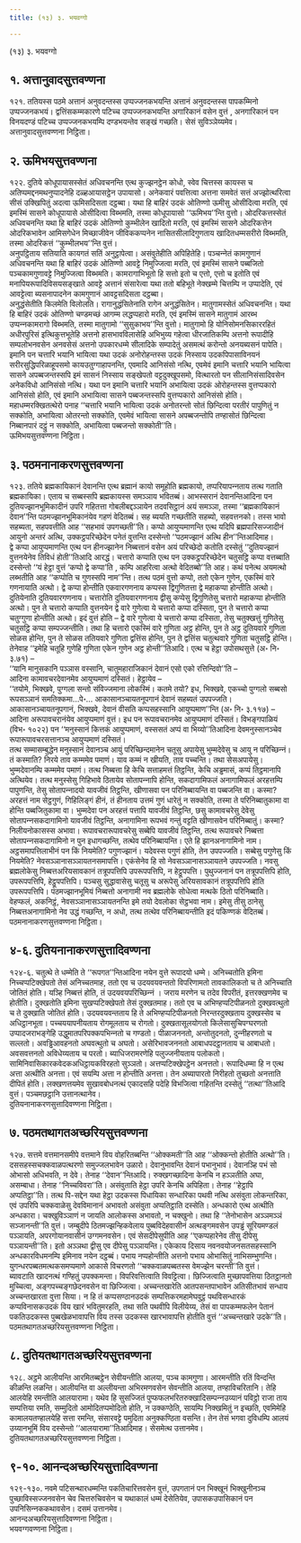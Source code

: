 ```yaml
---
title: (१३) ३. भयवग्गो

---
```

(१३) ३. भयवग्गो  


## १. अत्तानुवादसुत्तवण्णना

१२१. ततियस्स पठमे अत्तानं अनुवदन्तस्स उप्पज्‍जनकभयन्ति अत्तानं अनुवदन्तस्स पापकम्मिनो उप्पज्‍जनकभयं। द्वत्तिंसकम्मकारणे पटिच्‍च उप्पज्‍जनकभयन्ति अगारिकानं वसेन वुत्तं , अनगारिकानं पन विनयदण्डं पटिच्‍च उप्पज्‍जनकभयम्पि दण्डभयन्तेव सङ्खं गच्छति। सेसं सुविञ्‍ञेय्यमेव।  
अत्तानुवादसुत्तवण्णना निट्ठिता।  


## २. ऊमिभयसुत्तवण्णना

१२२. दुतिये कोधूपायासस्सेतं अधिवचनन्ति एत्थ कुज्झनट्ठेन कोधो, स्वेव चित्तस्स कायस्स च अतिप्पमद्दनमथनुप्पादनेहि दळ्हआयासट्ठेन उपायासो। अनेकवारं पवत्तित्वा अत्तना समवेतं सत्तं अज्झोत्थरित्वा सीसं उक्खिपितुं अदत्वा ऊमिसदिसता दट्ठब्बा। यथा हि बाहिरं उदकं ओतिण्णो ऊमीसु ओसीदित्वा मरति, एवं इमस्मिं सासने कोधूपायासे ओसीदित्वा विब्भमति, तस्मा कोधूपायासो ‘‘ऊमिभय’’न्ति वुत्तो। ओदरिकत्तस्सेतं अधिवचनन्ति यथा हि बाहिरं उदकं ओतिण्णो कुम्भीलेन खादितो मरति, एवं इमस्मिं सासने ओदरिकत्तेन ओदरिकभावेन आमिसगेधेन मिच्छाजीवेन जीविककप्पनेन नासितसीलादिगुणताय खादितधम्मसरीरो विब्भमति, तस्मा ओदरिकत्तं ‘‘कुम्भीलभय’’न्ति वुत्तं।  
अनुपट्ठिताय सतियाति कायगतं सतिं अनुट्ठापेत्वा। असंवुतेहीति अपिहितेहि। पञ्‍चन्‍नेतं कामगुणानं अधिवचनन्ति यथा हि बाहिरं उदकं ओतिण्णो आवट्टे निमुज्‍जित्वा मरति, एवं इमस्मिं सासने पब्बजितो पञ्‍चकामगुणावट्टे निमुज्‍जित्वा विब्भमति। कामरागाभिभूतो हि सत्तो इतो च एत्तो, एत्तो च इतोति एवं मनापियरूपादिविसयसङ्खाते आवट्टे अत्तानं संसारेत्वा यथा ततो बहिभूते नेक्खम्मे चित्तम्पि न उप्पादेति, एवं आवट्टेत्वा ब्यसनापादनेन कामगुणानं आवट्टसदिसता दट्ठब्बा।  
अनुद्धंसेतीति किलमेति विलोलति। रागानुद्धंसितेनाति रागेन अनुद्धंसितेन। मातुगामस्सेतं अधिवचनन्ति। यथा हि बाहिरं उदकं ओतिण्णो चण्डमच्छं आगम्म लद्धप्पहारो मरति, एवं इमस्मिं सासने मातुगामं आरब्भ उप्पन्‍नकामरागो विब्भमति, तस्मा मातुगामो ‘‘सुसुकाभय’’न्ति वुत्तो। मातुगामो हि योनिसोमनसिकाररहितं अधीरपुरिसं इत्थिकुत्तभूतेहि अत्तनो हासभावविलासेहि अभिभुय्य गहेत्वा धीरजातिकम्पि अत्तनो रूपादीहि सम्पलोभनवसेन अनवसेसं अत्तनो उपकारधम्मे सीलादिके सम्पादेतुं असमत्थं करोन्तो अनयब्यसनं पापेति।  
इमानि पन चत्तारि भयानि भायित्वा यथा उदकं अनोरोहन्तस्स उदकं निस्साय उदकपिपासाविनयनं सरीरसुद्धिपरिळाहूपसमो कायउतुग्गाहापनन्ति, एवमादि आनिसंसो नत्थि, एवमेवं इमानि चत्तारि भयानि भायित्वा सासने अपब्बजन्तस्सपि इमं सासनं निस्साय सङ्खेपतो वट्टदुक्खूपसमो, वित्थारतो पन सीलानिसंसादिवसेन अनेकविधो आनिसंसो नत्थि। यथा पन इमानि चत्तारि भयानि अभायित्वा उदकं ओरोहन्तस्स वुत्तप्पकारो आनिसंसो होति, एवं इमानि अभायित्वा सासने पब्बजन्तस्सपि वुत्तप्पकारो आनिसंसो होति। महाधम्मरक्खितत्थेरो पनाह ‘‘चत्तारि भयानि भायित्वा उदकं अनोतरन्तो सोतं छिन्दित्वा परतीरं पापुणितुं न सक्‍कोति, अभायित्वा ओतरन्तो सक्‍कोति, एवमेवं भायित्वा सासने अपब्बजन्तोपि तण्हासोतं छिन्दित्वा निब्बानपारं दट्ठुं न सक्‍कोति, अभायित्वा पब्बजन्तो सक्‍कोती’’ति।  
ऊमिभयसुत्तवण्णना निट्ठिता।  


## ३. पठमनानाकरणसुत्तवण्णना

१२३. ततिये ब्रह्मकायिकानं देवानन्ति एत्थ ब्रह्मानं कायो समूहोति ब्रह्मकायो, तप्परियापन्‍नताय तत्थ गताति ब्रह्मकायिका। एताय च सब्बस्सपि ब्रह्मकायस्स समञ्‍ञाय भवितब्बं। आभस्सरानं देवानन्तिआदिना पन दुतियज्झानभूमिकादीनं उपरि गहितत्ता गोबलीबद्दञ्‍ञायेन तदवसिट्ठानं अयं समञ्‍ञा, तस्मा ‘‘ब्रह्मकायिकानं देवान’’न्ति पठमज्झानभूमिकानंयेव गहणं वेदितब्बं। सह ब्ययति गच्छतीति सहब्यो, सहवत्तनको। तस्स भावो सहब्यता, सहपवत्तीति आह ‘‘सहभावं उपगच्छती’’ति। कप्पो आयुप्पमाणन्ति एत्थ यदिपि ब्रह्मपारिसज्‍जादीनं आयुनो अन्तरं अत्थि, उक्‍कट्ठपरिच्छेदेन पनेतं वुत्तन्ति दस्सेन्तो ‘‘पठमज्झानं अत्थि हीन’’न्तिआदिमाह।  
द्वे कप्पा आयुप्पमाणन्ति एत्थ पन हीनज्झानेन निब्बत्तानं वसेन अयं परिच्छेदो कतोति दस्सेतुं ‘‘दुतियज्झानं वुत्तनयेनेव तिविधं होती’’तिआदि आरद्धं। चत्तारो कप्पाति एत्थ पन उक्‍कट्ठपरिच्छेदेन चतुसट्ठि कप्पा वत्तब्बाति दस्सेन्तो ‘‘यं हेट्ठा वुत्तं ‘कप्पो द्वे कप्पा’ति , कम्पि आहरित्वा अत्थो वेदितब्बो’’ति आह। कथं पनेत्थ अयमत्थो लब्भतीति आह ‘‘कप्पोति च गुणस्सपि नाम’’न्ति। तत्थ पठमं वुत्तो कप्पो, ततो एकेन गुणेन, एकस्मिं वारे गणनायाति अत्थो। द्वे कप्पा होन्तीति एकवारगणनाय कप्पस्स द्विगुणितत्ता द्वे महाकप्पा होन्तीति अत्थो। दुतियेनाति दुतियवारगणनाय। चत्तारोति दुतियवारगणनाय द्वीसु कप्पेसु द्विगुणितेसु चत्तारो महाकप्पा होन्तीति अत्थो। पुन ते चत्तारो कप्पाति वुत्तनयेन द्वे वारे गुणेत्वा ये चत्तारो कप्पा दस्सिता, पुन ते चत्तारो कप्पा चतुग्गुणा होन्तीति अत्थो। इदं वुत्तं होति – द्वे वारे गुणेत्वा ये चत्तारो कप्पा दस्सिता, तेसु चतुक्खत्तुं गुणितेसु चतुसट्ठि कप्पा सम्पज्‍जन्तीति। तथा हि चत्तारो एकस्मिं वारे गुणिता अट्ठ होन्ति, पुन ते अट्ठ दुतियवारे गुणिता सोळस होन्ति, पुन ते सोळस ततियवारे गुणिता द्वत्तिंस होन्ति, पुन ते द्वत्तिंस चतुत्थवारे गुणिता चतुसट्ठि होन्ति। तेनेवाह ‘‘इमेहि चतूहि गुणेहि गुणिता एकेन गुणेन अट्ठ होन्ती’’तिआदि। एत्थ च हेट्ठा उपोसथसुत्ते (अ॰ नि॰ ३.७१) –  
‘‘यानि मानुसकानि पञ्‍ञास वस्सानि, चातुमहाराजिकानं देवानं एसो एको रत्तिन्दिवो’’ति –  
आदिना कामावचरदेवानमेव आयुप्पमाणं दस्सितं। हेट्ठायेव –  
‘‘तयोमे, भिक्खवे, पुग्गला सन्तो संविज्‍जमाना लोकस्मिं। कतमे तयो? इध, भिक्खवे, एकच्‍चो पुग्गलो सब्बसो रूपसञ्‍ञानं समतिक्‍कमा…पे॰… आकासानञ्‍चायतनूपगानं देवानं सहब्यतं उपपज्‍जति। आकासानञ्‍चायतनूपगानं, भिक्खवे, देवानं वीसति कप्पसहस्सानि आयुप्पमाण’’न्ति (अ॰ नि॰ ३.११७) –  
आदिना अरूपावचरानंयेव आयुप्पमाणं वुत्तं। इध पन रूपावचरानमेव आयुप्पमाणं दस्सितं। विभङ्गपाळियं (विभ॰ १०२२) पन ‘‘मनुस्सानं कित्तकं आयुप्पमाणं, वस्ससतं अप्पं वा भिय्यो’’तिआदिना देवमनुस्सानञ्‍चेव रूपारूपावचरसत्तानञ्‍च आयुप्पमाणं दस्सितं।  
तत्थ सम्मासम्बुद्धेन मनुस्सानं देवानञ्‍च आयुं परिच्छिन्दमानेन चतूसु अपायेसु भुम्मदेवेसु च आयु न परिच्छिन्‍नं। तं कस्माति? निरये ताव कम्ममेव पमाणं। याव कम्मं न खीयति, ताव पच्‍चन्ति। तथा सेसअपायेसु। भुम्मदेवानम्पि कम्ममेव पमाणं। तत्थ निब्बत्ता हि केचि सत्ताहमत्तं तिट्ठन्ति, केचि अड्ढमासं, कप्पं तिट्ठमानापि अत्थियेव। तत्थ मनुस्सेसु गिहिभावे ठितायेव सोतापन्‍नापि होन्ति, सकदागामिफलं अनागामिफलं अरहत्तम्पि पापुणन्ति, तेसु सोतापन्‍नादयो यावजीवं तिट्ठन्ति, खीणासवा पन परिनिब्बायन्ति वा पब्बजन्ति वा। कस्मा? अरहत्तं नाम सेट्ठगुणं, गिहिलिङ्गं हीनं, तं हीनताय उत्तमं गुणं धारेतुं न सक्‍कोति, तस्मा ते परिनिब्बातुकामा वा होन्ति पब्बजितुकामा वा। भुम्मदेवा पन अरहत्तं पत्तापि यावजीवं तिट्ठन्ति, छसु कामावचरेसु देवेसु सोतापन्‍नसकदागामिनो यावजीवं तिट्ठन्ति, अनागामिना रूपभवं गन्तुं वट्टति खीणासवेन परिनिब्बातुं। कस्मा? निलीयनोकासस्स अभावा। रूपावचरारूपावचरेसु सब्बेपि यावजीवं तिट्ठन्ति, तत्थ रूपावचरे निब्बत्ता सोतापन्‍नसकदागामिनो न पुन इधागच्छन्ति, तत्थेव परिनिब्बायन्ति। एते हि झानअनागामिनो नाम।  
अट्ठसमापत्तिलाभीनं पन किं नियमेति? पगुणज्झानं। यदेवस्स पगुणं होति, तेन उपपज्‍जति। सब्बेसु पगुणेसु किं नियमेति? नेवसञ्‍ञानासञ्‍ञायतनसमापत्ति। एकंसेनेव हि सो नेवसञ्‍ञानासञ्‍ञायतने उपपज्‍जति। नवसु ब्रह्मलोकेसु निब्बत्तअरियसावकानं तत्रूपपत्तिपि उपरूपपत्तिपि, न हेट्ठूपपत्ति। पुथुज्‍जनानं पन तत्रूपपत्तिपि होति, उपरूपपत्तिपि, हेट्ठूपपत्तिपि। पञ्‍चसु सुद्धावासेसु चतूसु च अरूपेसु अरियसावकानं तत्रूपपत्तिपि होति उपरूपपत्तिपि। पठमज्झानभूमियं निब्बत्तो अनागामी नव ब्रह्मलोके सोधेत्वा मत्थके ठितो परिनिब्बाति। वेहप्फलं, अकनिट्ठं, नेवसञ्‍ञानासञ्‍ञायतनन्ति इमे तयो देवलोका सेट्ठभवा नाम। इमेसु तीसु ठानेसु निब्बत्तअनागामिनो नेव उद्धं गच्छन्ति, न अधो, तत्थ तत्थेव परिनिब्बायन्तीति इदं पकिण्णकं वेदितब्बं।  
पठमनानाकरणसुत्तवण्णना निट्ठिता।  


## ४-६. दुतियनानाकरणसुत्तादिवण्णना

१२४-६. चतुत्थे ते धम्मेति ते ‘‘रूपगत’’न्तिआदिना नयेन वुत्ते रूपादयो धम्मे। अनिच्‍चतोति इमिना निच्‍चप्पटिक्खेपतो तेसं अनिच्‍चतमाह, ततो एव च उदयवयवन्ततो विपरिणामतो तावकालिकतो च ते अनिच्‍चाति जोतितं होति। यञ्हि निब्बत्तं होति, तं उदयवयपरिच्छिन्‍नं । जराय मरणेन च तदेव विपरीतं, इत्तरक्खणमेव च होतीति। दुक्खतोति इमिना सुखप्पटिक्खेपतो तेसं दुक्खतमाह। ततो एव च अभिण्हप्पटिपीळनतो दुक्खवत्थुतो च ते दुक्खाति जोतितं होति। उदयवयवन्तताय हि ते अभिण्हप्पटिपीळनतो निरन्तरदुक्खताय दुक्खस्सेव च अधिट्ठानभूता। पच्‍चययापनीयताय रोगमूलताय च रोगतो। दुक्खतासूलयोगतो किलेसासुचिपग्घरणतो उप्पादजराभङ्गेहि उद्धुमातपरिपक्‍कपभिन्‍नतो च गण्डतो। पीळाजननतो, अन्तोतुदनतो, दुन्‍नीहरणतो च सल्‍लतो। अवड्ढिआवहनतो अघवत्थुतो च अघतो। असेरिभावजननतो आबाधपदट्ठानताय च आबाधतो। अवसवत्तनतो अविधेय्यताय च परतो। ब्याधिजरामरणेहि पलुज्‍जनीयताय पलोकतो। सामिनिवासिकारकवेदकअधिट्ठायकविरहतो सुञ्‍ञतो। अत्तप्पटिक्खेपट्ठेन अनत्ततो। रूपादिधम्मा हि न एत्थ अत्ता अत्थीति अनत्ता। एवं सयम्पि अत्ता न होन्तीति अनत्ता। तेन अब्यापारतो निरीहतो तुच्छतो अनत्ताति दीपितं होति। लक्खणत्तयमेव सुखावबोधनत्थं एकादसहि पदेहि विभजित्वा गहितन्ति दस्सेतुं ‘‘तत्था’’तिआदि वुत्तं। पञ्‍चमछट्ठानि उत्तानत्थानेव।  
दुतियनानाकरणसुत्तादिवण्णना निट्ठिता।  


## ७. पठमतथागतअच्छरियसुत्तवण्णना

१२७. सत्तमे वत्तमानसमीपे वत्तमाने विय वोहरितब्बन्ति ‘‘ओक्‍कमती’’ति आह ‘‘ओक्‍कन्तो होतीति अत्थो’’ति। दससहस्सचक्‍कवाळपत्थरणो समुज्‍जलभावेन उळारो। देवानुभावन्ति देवानं पभानुभावं। देवानञ्हि पभं सो ओभासो अधिभवति, न देवे। तेनाह ‘‘देवान’’न्तिआदि। रुक्खगच्छादिना केनचि न हञ्‍ञतीति अघा, असम्बाधा। तेनाह ‘‘निच्‍चविवरा’’ति। असंवुताति हेट्ठा उपरि केनचि अपिहिता। तेनाह ‘‘हेट्ठापि अप्पतिट्ठा’’ति। तत्थ पि-सद्देन यथा हेट्ठा उदकस्स पिधायिका सन्धारिका पथवी नत्थि असंवुता लोकन्तरिका, एवं उपरिपि चक्‍कवाळेसु देवविमानानं अभावतो असंवुता अप्पतिट्ठाति दस्सेति। अन्धकारो एत्थ अत्थीति अन्धकारा। चक्खुविञ्‍ञाणं न जायति आलोकस्स अभावतो, न चक्खुनो। तथा हि ‘‘तेनोभासेन अञ्‍ञमञ्‍ञं सञ्‍जानन्ती’’ति वुत्तं। जम्बुदीपे ठितमज्झन्हिकवेलाय पुब्बविदेहवासीनं अत्थङ्गमवसेन उपड्ढं सूरियमण्डलं पञ्‍ञायति, अपरगोयानवासीनं उग्गमनवसेन। एवं सेसदीपेसुपीति आह ‘‘एकप्पहारेनेव तीसु दीपेसु पञ्‍ञायन्ती’’ति। इतो अञ्‍ञथा द्वीसु एव दीपेसु पञ्‍ञायन्ति। एकेकाय दिसाय नवनवयोजनसतसहस्सानि अन्धकारविधमनम्पि इमिनाव नयेन दट्ठब्बं। पभाय नप्पहोन्तीति अत्तनो पभाय ओभासितुं नाभिसम्भुणन्ति। युगन्धरपब्बतमत्थकसमप्पमाणे आकासे विचरणतो ‘‘चक्‍कवाळपब्बतस्स वेमज्झेन चरन्ती’’ति वुत्तं।  
ब्यावटाति खादनत्थं गण्हितुं उपक्‍कमन्ता। विपरिवत्तित्वाति विवट्टित्वा। छिज्‍जित्वाति मुच्छापवत्तिया ठितट्ठानतो मुच्‍चित्वा, अङ्गपच्‍चङ्गछेदनवसेन वा छिज्‍जित्वा। अच्‍चन्तखारेति आतपसन्तपाभावेन अतिसीतभावं सन्धाय अच्‍चन्तखारता वुत्ता सिया। न हि तं कप्पसण्ठानउदकं सम्पत्तिकरमहामेघवुट्ठं पथविसन्धारकं कप्पविनासकउदकं विय खारं भवितुमरहति, तथा सति पथवीपि विलीयेय्य, तेसं वा पापकम्मफलेन पेतानं पकतिउदकस्स पुब्बखेळभावापत्ति विय तस्स उदकस्स खारभावापत्ति होतीति वुत्तं ‘‘अच्‍चन्तखारे उदके’’ति।  
पठमतथागतअच्छरियसुत्तवण्णना निट्ठिता।  


## ८. दुतियतथागतअच्छरियसुत्तवण्णना

१२८. अट्ठमे आलीयन्ति आरमितब्बट्ठेन सेवीयन्तीति आलया, पञ्‍च कामगुणा। आरमन्तीति रतिं विन्दन्ति कीळन्ति लळन्ति। आलीयन्ति वा अल्‍लीयन्ता अभिरमणवसेन सेवन्तीति आलया, तण्हाविचरितानि। तेहि आलयेहि रमन्तीति आलयारामा। यथेव हि सुसज्‍जितं पुप्फफलभरितरुक्खादिसम्पन्‍नउय्यानं पविट्ठो राजा ताय सम्पत्तिया रमति, सम्मुदितो आमोदितप्पमोदितो होति, न उक्‍कण्ठेति, सायम्पि निक्खमितुं न इच्छति, एवमिमेहि कामालयतण्हालयेहि सत्ता रमन्ति, संसारवट्टे पमुदिता अनुक्‍कण्ठिता वसन्ति। तेन तेसं भगवा दुविधम्पि आलयं उय्यानभूमिं विय दस्सेन्तो ‘‘आलयारामा’’तिआदिमाह। सेसमेत्थ उत्तानमेव।  
दुतियतथागतअच्छरियसुत्तवण्णना निट्ठिता।  


## ९-१०. आनन्दअच्छरियसुत्तादिवण्णना

१२९-१३०. नवमे पटिसन्थारधम्मन्ति पकतिचारित्तवसेन वुत्तं, उपगतानं पन भिक्खूनं भिक्खुनीनञ्‍च पुच्छाविस्सज्‍जनवसेन चेव चित्तरुचिवसेन च यथाकालं धम्मं देसेतियेव, उपासकउपासिकानं पन उपनिसिन्‍नककथावसेन। दसमं उत्तानमेव।  
आनन्दअच्छरियसुत्तादिवण्णना निट्ठिता।  
भयवग्गवण्णना निट्ठिता।  